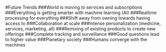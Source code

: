 #Future Trends
###World is moving to services and subscriptions
###Everything is getting smarter with machine learning (AI)
###Realtime processing for everything
###Shift away from owning towards having access to
###Collaboration at scale
###Intense personalization (medicine, services, marketing, all)
###Remixing of existing products to create new offerings
###Complete tracking and surveillance
###Good questions lead to higher value
###Planetary society
###Humans converge with the machines
